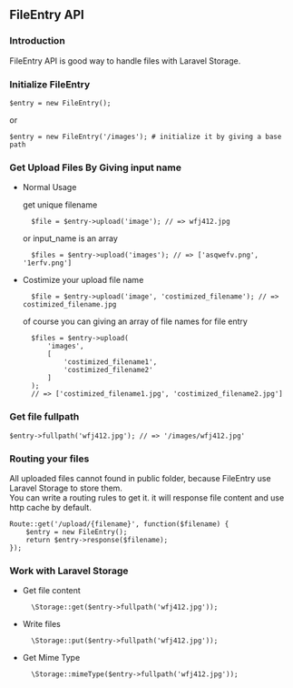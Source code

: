 ## FileEntry API

### Introduction

FileEntry API is good way to handle files with Laravel Storage.

### Initialize FileEntry

    $entry = new FileEntry();
    
or
    
    $entry = new FileEntry('/images'); # initialize it by giving a base path
    

### Get Upload Files By Giving input name

* Normal Usage

    get unique filename

        $file = $entry->upload('image'); // => wfj412.jpg
    
    or input_name is an array
    
        $files = $entry->upload('images'); // => ['asqwefv.png', '1erfv.png']
    
* Costimize your upload file name

        $file = $entry->upload('image', 'costimized_filename'); // => costimized_filename.jpg
        
    of course you can giving an array of file names for file entry
        
        $files = $entry->upload(
            'images', 
            [
                'costimized_filename1',
                'costimized_filename2'
            ]
        );
        // => ['costimized_filename1.jpg', 'costimized_filename2.jpg']
        

### Get file fullpath

    $entry->fullpath('wfj412.jpg'); // => '/images/wfj412.jpg'
    
### Routing your files

All uploaded files cannot found in public folder, because FileEntry use Laravel Storage to store them.  
You can write a routing rules to get it. it will response file content and use http cache by default.

    Route::get('/upload/{filename}', function($filename) {
        $entry = new FileEntry();
        return $entry->response($filename);
    });
    
### Work with Laravel Storage

* Get file content

        \Storage::get($entry->fullpath('wfj412.jpg'));
        
* Write files

        \Storage::put($entry->fullpath('wfj412.jpg'));
        
* Get Mime Type

        \Storage::mimeType($entry->fullpath('wfj412.jpg'));
    